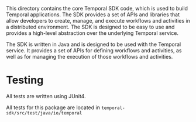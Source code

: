 This directory contains the core Temporal SDK code, which is used to build Temporal applications. The SDK provides a set of APIs and libraries that allow developers to create, manage, and execute workflows and activities in a distributed environment. The SDK is designed to be easy to use and provides a high-level abstraction over the underlying Temporal service.

The SDK is written in Java and is designed to be used with the Temporal service. It provides a set of APIs for defining workflows and activities, as well as for managing the execution of those workflows and activities.

# Testing

All tests are written using JUnit4.

All tests for this package are located in `temporal-sdk/src/test/java/io/temporal`
